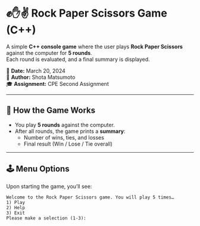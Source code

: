 # ✊✋✌️ Rock Paper Scissors Game (C++)

A simple **C++ console game** where the user plays **Rock Paper Scissors** against the computer for **5 rounds**.  
Each round is evaluated, and a final summary is displayed.

📅 **Date:** March 20, 2024  
👤 **Author:** Shota Matsumoto  
🎓 **Assignment:** CPE Second Assignment

---

## 🧠 How the Game Works

- You play **5 rounds** against the computer.
- After all rounds, the game prints a **summary**:  
  - Number of wins, ties, and losses
  - Final result (Win / Lose / Tie overall)

---

## 🕹️ Menu Options

Upon starting the game, you’ll see:

```text
Welcome to the Rock Paper Scissors game. You will play 5 times…
1) Play
2) Help
3) Exit
Please make a selection (1-3):
